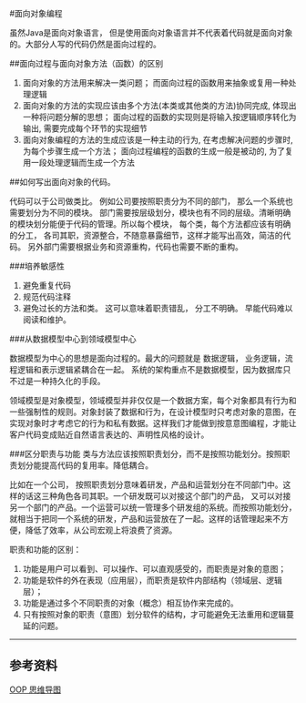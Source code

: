 #面向对象编程

虽然Java是面向对象语言， 但是使用面向对象语言并不代表着代码就是面向对象的。大部分人写的代码仍然是面向过程的。

##面向过程与面向对象方法（函数）的区别

1. 面向对象的方法用来解决一类问题； 而面向过程的函数用来抽象或复用一种处理逻辑
2. 面向对象的方法的实现应该由多个方法(本类或其他类的方法)协同完成, 体现出一种将问题分解的思想；
    面向过程的函数的实现则是将输入按逻辑顺序转化为输出,  需要完成每个环节的实现细节
3. 面向对象编程的方法的生成应该是一种主动的行为, 在考虑解决问题的步骤时, 为每个步骤生成一个方法；
    面向过程编程的函数的生成一般是被动的, 为了复用一段处理逻辑而生成一个方法

##如何写出面向对象的代码。

代码可以于公司做类比。 例如公司要按照职责分为不同的部门， 那么一个系统也需要划分为不同的模块。 部门需要按层级划分，模块也有不同的层级。清晰明确的模块划分能便于代码的管理。所以每个模块， 每个类，每个方法都应该有明确的分工， 各司其职，资源整合，不随意暴露细节，这样才能写出高效，简洁的代码。
另外部门需要根据业务和资源重构，代码也需要不断的重构。

###培养敏感性
1. 避免重复代码
2. 规范代码注释
3. 避免过长的方法和类。 这可以意味着职责错乱， 分工不明确。 早能代码难以阅读和维护。

###从数据模型中心到领域模型中心

数据模型为中心的思想是面向过程的。最大的问题就是 数据逻辑， 业务逻辑，流程逻辑和表示逻辑紧耦合在一起。 系统的架构重点不是数据模型，因为数据库只不过是一种持久化的手段。

领域模型是对象模型，领域模型并非仅仅是一个数据方案，每个对象都具有行为和一些强制性的规则。对象封装了数据和行为，在设计模型时只考虑对象的意图，在实现对象时才考虑它的行为和私有数据。这样我们才能做到按意意图编程，才能让客户代码变成贴近自然语言表达的、声明性风格的设计。

###区分职责与功能
类与方法应该按照职责划分，而不是按照功能划分。按照职责划分能提高代码的复用率。降低耦合。

比如在一个公司， 按照职责划分意味着研发，产品和运营划分在不同部门中。这样的话这三种角色各司其职。一个研发既可以对接这个部门的产品， 又可以对接另一个部门的产品。一个运营可以统一管理多个研发组的系统。而按照功能划分， 就相当于把同一个系统的研发，产品和运营放在了一起。这样的话管理起来不方便，降低了效率，从公司宏观上将浪费了资源。 

职责和功能的区别：
1. 功能是用户可以看到、可以操作、可以直观感受的，而职责是对象的意图；
2. 功能是软件的外在表现（应用层），而职责是软件内部结构（领域层、逻辑层）；
3. 功能是通过多个不同职责的对象（概念）相互协作来完成的。
4. 只有按照对象的职责（意图）划分软件的结构，才可能避免无法重用和逻辑蔓延的问题。




---

## 参考资料

[OOP 思维导图](https://github.com/YanzheShi/mind-mapping/blob/master/%E4%BB%A3%E7%A0%81%E8%AE%BE%E8%AE%A1/OOP.pdf)